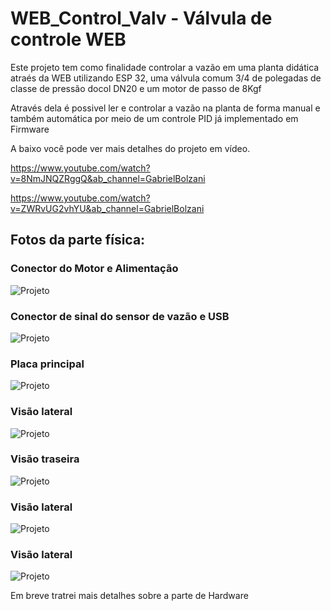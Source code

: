# WEB_Control_Valv - Válvula de controle WEB




Este projeto tem como finalidade controlar a vazão em uma planta didática atraés da WEB utilizando ESP 32, uma válvula comum 3/4 de polegadas de classe de pressão docol DN20 e um motor de passo de 8Kgf

Através dela é possivel ler e controlar a vazão na planta de forma manual e também automática por meio de um controle PID já implementado em Firmware


A baixo você pode ver mais detalhes do projeto em vídeo.



<https://www.youtube.com/watch?v=8NmJNQZRggQ&ab_channel=GabrielBolzani>

<https://www.youtube.com/watch?v=ZWRvUG2vhYU&ab_channel=GabrielBolzani>


## Fotos da parte física:

### Conector do Motor e Alimentação
![Projeto](https://raw.githubusercontent.com/gabrielbolzani/WEB_Control_Valv/main/Fotos%20do%20projeto/1.jpg)

### Conector de sinal do sensor de vazão e USB
![Projeto](https://raw.githubusercontent.com/gabrielbolzani/WEB_Control_Valv/main/Fotos%20do%20projeto/2.jpg)

### Placa principal
![Projeto](https://raw.githubusercontent.com/gabrielbolzani/WEB_Control_Valv/main/Fotos%20do%20projeto/3.jpg)

### Visão lateral
![Projeto](https://raw.githubusercontent.com/gabrielbolzani/WEB_Control_Valv/main/Fotos%20do%20projeto/4.jpg)

### Visão traseira
![Projeto](https://raw.githubusercontent.com/gabrielbolzani/WEB_Control_Valv/main/Fotos%20do%20projeto/5.jpg)

### Visão lateral
![Projeto](https://raw.githubusercontent.com/gabrielbolzani/WEB_Control_Valv/main/Fotos%20do%20projeto/6.jpg)

### Visão lateral
![Projeto](https://raw.githubusercontent.com/gabrielbolzani/WEB_Control_Valv/main/Fotos%20do%20projeto/7.jpg)


Em breve tratrei mais detalhes sobre a parte de Hardware
